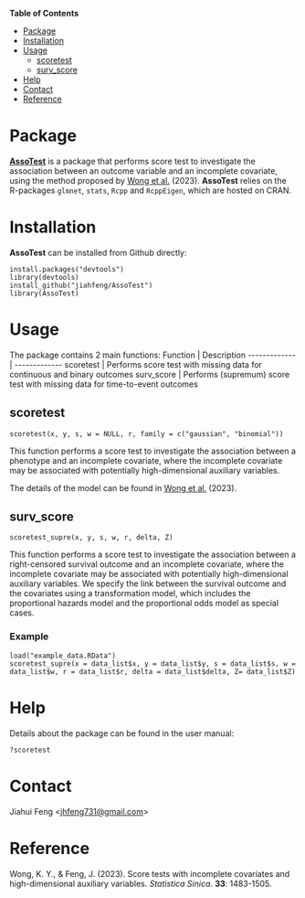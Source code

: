 
**Table of Contents**

- [Package](#Package)
- [Installation](#Installation)
- [Usage](#Usage)
  * [scoretest](#scoretest)
  * [surv_score](#surv_score)
- [Help](#Help)
- [Contact](#Contact)
- [Reference](#Reference)


# Package
<ins>**AssoTest**</ins> is a package that performs score test to investigate the association between an outcome variable and an incomplete covariate, using the method proposed by [Wong et al.](https://doi.org/10.5705/ss.202021.0253) (2023). 
**AssoTest** relies on the R-packages `glmnet`, `stats`, `Rcpp` and `RcppEigen`, which are hosted on CRAN.


# Installation 
**AssoTest** can be installed from Github directly:
```
install.packages("devtools")
library(devtools)
install_github("jiahfeng/AssoTest")
library(AssoTest)
```

# Usage
The package contains 2 main functions:
Function  | Description
------------- | -------------
scoretest  | Performs score test with missing data for continuous and binary outcomes
surv_score  |  Performs (supremum) score test with missing data for time-to-event outcomes

## scoretest

```
scoretest(x, y, s, w = NULL, r, family = c("gaussian", "binomial"))

```
This function performs a score test to investigate the association between a phenotype and an incomplete covariate, where the incomplete covariate may be associated with potentially high-dimensional auxiliary variables.

The details of the model can be found in [Wong et al.](https://doi.org/10.5705/ss.202021.0253) (2023).


## surv_score

```
scoretest_supre(x, y, s, w, r, delta, Z)

```
This function performs a score test to investigate the association between a right-censored survival outcome and an incomplete covariate, where the incomplete covariate may be associated with potentially high-dimensional auxiliary variables. We specify the link between the survival outcome and the covariates using a transformation model, which includes the proportional hazards model and the proportional odds model as special cases.
 
### Example

```
load("example_data.RData")
scoretest_supre(x = data_list$x, y = data_list$y, s = data_list$s, w = data_list$w, r = data_list$r, delta = data_list$delta, Z= data_list$Z)
```

# Help 

Details about the package can be found in the user manual:
```
?scoretest
```

# Contact 
Jiahui Feng <<jhfeng731@gmail.com>>

# Reference 
Wong, K. Y., & Feng, J. (2023). Score tests with incomplete covariates and high-dimensional auxiliary variables. _Statistica Sinica_. **33**: 1483-1505.

